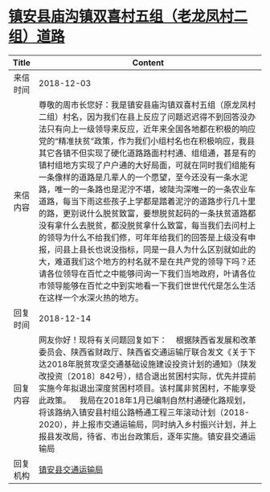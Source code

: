 # <a href="http://www.shangluo.gov.cn/zmhd/ldxxxx.jsp?urltype=leadermail.LeaderMailContentUrl&wbtreeid=1112&leadermailid=5049">镇安县庙沟镇双喜村五组（老龙凤村二组）道路</a>
| Title |                                                                                                                                                                                                                            Content                                                                                                                                                                                                                            |
|:-----:|---------------------------------------------------------------------------------------------------------------------------------------------------------------------------------------------------------------------------------------------------------------------------------------------------------------------------------------------------------------------------------------------------------------------------------------------------------------|
| 来信时间  | 2018-12-03                                                                                                                                                                                                                                                                                                                                                                                                                                                    |
| 来信内容  | 尊敬的周市长您好：我是镇安县庙沟镇双喜村五组（原龙凤村二组）村名，因为我们在县上反应了问题迟迟得不到回答没办法只有向上一级领导来反应，近年来全国各地都在积极的响应党的“精准扶贫”政策，作为我们小组村名也在积极响应，我县其它各镇不但实现了硬化道路路面村村通、组组通，甚是有的镇村组地方实现了户户通的大好局面，可就在同时我们组能有一条像样的道路是几辈人的一个愿望，至今还没有一条水泥路，唯一的一条路也是泥泞不堪，坡陡沟深唯一的一条农业车道路，每当下雨这些孩子上学都是踏着泥泞的道路步行几十里的路，更别说什么脱贫致富，要想脱贫起码的一条扶贫道路都没有拿什么去脱贫，都没脱贫拿什么致富，每当我们去问村上的领导为什么不给我们修，可年年给我们的回答是上级没有申报，问县上县长也说没指标，同是一县人为什么区别就如此的大，难道我们这个地方的村名就不是在共产党的领导下吗？还请各位领导在百忙之中能够问询一下我们当地政府，叶请各位市领导能够在百忙之中到实地看一下我们世世代代是怎么生活在这样一个水深火热的地方。 |
| 回复时间  | 2018-12-14                                                                                                                                                                                                                                                                                                                                                                                                                                                    |
| 回复内容  | 网友你好！现将有关问题回复如下：    根据陕西省发展和改革委员会、陕西省财政厅、陕西省交通运输厅联合发文《关于下达2018年脱贫攻坚交通基础设施建设投资计划的通知》（陕发改投资〔2018〕842号），结合退出贫困村实际，优先并提前实施今年拟退出深度贫困村项目。该村属非贫困村，不能享受此政策。    我局在2018年1月已编制自然村通硬化路规划，将该路纳入镇安县村组公路畅通工程三年滚动计划（2018-2020），并上报市交通运输局，同时纳入乡村振兴计划，并上报县发改局，待省、市出台政策后，逐年实施。镇安县交通运输局                                                                                                                                                                                          |
| 回复机构  | <a href="../../category/agencies/镇安县交通运输局.md">镇安县交通运输局</a>                                                                                                                                                                                                                                                                                                                                                                                                    |